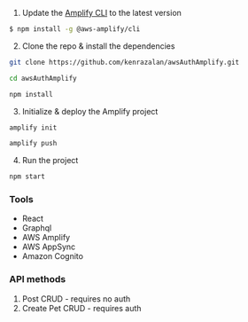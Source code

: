 1. Update the [Amplify CLI](https://aws-amplify.github.io/docs/) to the latest version

```sh
$ npm install -g @aws-amplify/cli
```

2. Clone the repo & install the dependencies

```sh
git clone https://github.com/kenrazalan/awsAuthAmplify.git

cd awsAuthAmplify

npm install
```

3. Initialize & deploy the Amplify project

```sh
amplify init

amplify push
```

4. Run the project

```sh
npm start
```

### Tools

- React
- Graphql
- AWS Amplify
- AWS AppSync
- Amazon Cognito

### API methods

1. Post CRUD - requires no auth
1. Create Pet CRUD - requires auth

	
